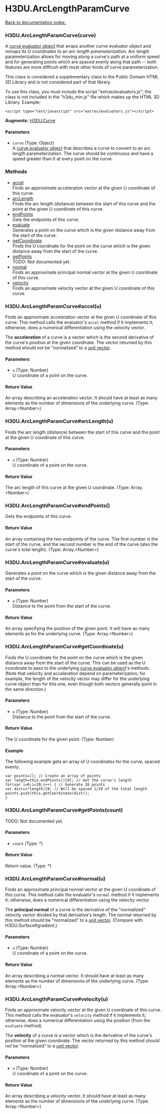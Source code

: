 # H3DU.ArcLengthParamCurve

[Back to documentation index.](index.md)

 <a name='H3DU.ArcLengthParamCurve'></a>
### H3DU.ArcLengthParamCurve(curve)

A <a href="H3DU.Curve.md">curve evaluator object</a> that
wraps another curve evaluator object and remaps its U coordinates
to an <i>arc length parameterization</i>. Arc length
parameterization allows for moving along a curve's path at a uniform
speed and for generating points which are spaced evenly along that
path -- both features are more difficult with most other kinds
of curve parameterization.

This class is considered a supplementary class to the
Public Domain HTML 3D Library and is not considered part of that
library.

To use this class, you must include the script "extras/evaluators.js"; the
class is not included in the "h3du_min.js" file which makes up
the HTML 3D Library. Example:

    <script type="text/javascript" src="extras/evaluators.js"></script>

**Augments:** <a href="H3DU.Curve.md">H3DU.Curve</a>

#### Parameters

* `curve` (Type: Object)<br>
    A <a href="H3DU.Curve.md">curve evaluator object</a> that describes a curve to convert to an arc length parameterization. The curve should be continuous and have a speed greater than 0 at every point on the curve.

### Methods

* [accel](#H3DU.ArcLengthParamCurve_accel)<br>Finds an approximate acceleration vector at the given U coordinate of this curve.
* [arcLength](#H3DU.ArcLengthParamCurve_arcLength)<br>Finds the arc length (distance) between the start of this
curve and the point at the given U coordinate of this curve.
* [endPoints](#H3DU.ArcLengthParamCurve_endPoints)<br>Gets the endpoints of this curve.
* [evaluate](#H3DU.ArcLengthParamCurve_evaluate)<br>Generates a point on the curve which is the given distance away
from the start of the curve.
* [getCoordinate](#H3DU.ArcLengthParamCurve_getCoordinate)<br>Finds the U coordinate for the point on the curve which is the given distance away
from the start of the curve.
* [getPoints](#H3DU.ArcLengthParamCurve_getPoints)<br>TODO: Not documented yet.
* [normal](#H3DU.ArcLengthParamCurve_normal)<br>Finds an approximate principal normal vector at the given U coordinate of this curve.
* [velocity](#H3DU.ArcLengthParamCurve_velocity)<br>Finds an approximate velocity vector at the given U coordinate of this curve.

 <a name='H3DU.ArcLengthParamCurve_accel'></a>
### H3DU.ArcLengthParamCurve#accel(u)

Finds an approximate acceleration vector at the given U coordinate of this curve.
This method calls the evaluator's <code>accel</code>
method if it implements it; otherwise, does a numerical differentiation using
the velocity vector.

The <b>acceleration</b> of a curve is a vector which is the second derivative of the curve's position at the given coordinate. The vector returned by this method <i>should not</i> be "normalized" to a <a href="tutorial-glmath.md">unit vector</a>.

#### Parameters

* `u` (Type: Number)<br>
    U coordinate of a point on the curve.

#### Return Value

An array describing an acceleration vector. It should have at least as many
elements as the number of dimensions of the underlying curve. (Type: Array.&lt;Number>)

 <a name='H3DU.ArcLengthParamCurve_arcLength'></a>
### H3DU.ArcLengthParamCurve#arcLength(u)

Finds the arc length (distance) between the start of this
curve and the point at the given U coordinate of this curve.

#### Parameters

* `u` (Type: Number)<br>
    U coordinate of a point on the curve.

#### Return Value

The arc length of this curve at the given U coordinate. (Type: Array.&lt;Number>)

 <a name='H3DU.ArcLengthParamCurve_endPoints'></a>
### H3DU.ArcLengthParamCurve#endPoints()

Gets the endpoints of this curve.

#### Return Value

An array containing the two
endpoints of the curve. The first number is the start of the curve,
and the second number is the end of the curve (also the curve's
total length). (Type: Array.&lt;Number>)

 <a name='H3DU.ArcLengthParamCurve_evaluate'></a>
### H3DU.ArcLengthParamCurve#evaluate(u)

Generates a point on the curve which is the given distance away
from the start of the curve.

#### Parameters

* `u` (Type: Number)<br>
    Distance to the point from the start of the curve.

#### Return Value

An array specifying the position of the given
point. It will have as many elements as for the underlying curve. (Type: Array.&lt;Number>)

 <a name='H3DU.ArcLengthParamCurve_getCoordinate'></a>
### H3DU.ArcLengthParamCurve#getCoordinate(u)

Finds the U coordinate for the point on the curve which is the given distance away
from the start of the curve. This can be used as the U coordinate to
pass to the underlying <a href="H3DU.Curve.md">curve evaluator object</a>'s
methods. (Note that velocity and acceleration depend on parameterization; for
example, the length of the velocity vector may differ for the underlying curve object
than for this one, even though both vectors generally point in the same direction.)

#### Parameters

* `u` (Type: Number)<br>
    Distance to the point from the start of the curve.

#### Return Value

The U coordinate for the given point. (Type: Number)

#### Example

The following example gets an array
of U coordinates for the curve, spaced evenly.

    var points=[]; // Create an array of points
    var length=this.endPoints()[0]; // Get the curve's length
    for(var i=0;i<20;i++) { // Generate 20 points
    var dist=i*length/19; // Will be spaced 1/19 of the total length
    points.push(this.getCoordinate(dist));
    }

 <a name='H3DU.ArcLengthParamCurve_getPoints'></a>
### H3DU.ArcLengthParamCurve#getPoints(count)

TODO: Not documented yet.

#### Parameters

* `count` (Type: *)

#### Return Value

Return value. (Type: *)

 <a name='H3DU.ArcLengthParamCurve_normal'></a>
### H3DU.ArcLengthParamCurve#normal(u)

Finds an approximate principal normal vector at the given U coordinate of this curve.
This method calls the evaluator's <code>normal</code>
method if it implements it; otherwise, does a numerical differentiation using the velocity vector.

The <b>principal normal</b> of a curve is the derivative of the "normalized" velocity
vector divided by that derivative's length. The normal returned by this method
<i>should</i> be "normalized" to a <a href="tutorial-glmath.md">unit vector</a>. (Compare with H3DU.Surface#gradient.)

#### Parameters

* `u` (Type: Number)<br>
    U coordinate of a point on the curve.

#### Return Value

An array describing a normal vector. It should have at least as many
elements as the number of dimensions of the underlying curve. (Type: Array.&lt;Number>)

 <a name='H3DU.ArcLengthParamCurve_velocity'></a>
### H3DU.ArcLengthParamCurve#velocity(u)

Finds an approximate velocity vector at the given U coordinate of this curve.
This method calls the evaluator's <code>velocity</code>
method if it implements it; otherwise, does a numerical differentiation using
the position (from the <code>evaluate</code> method).

The <b>velocity</b> of a curve is a vector which is the derivative of the curve's position at the given coordinate. The vector returned by this method <i>should not</i> be "normalized" to a <a href="tutorial-glmath.md">unit vector</a>.

#### Parameters

* `u` (Type: Number)<br>
    U coordinate of a point on the curve.

#### Return Value

An array describing a velocity vector. It should have at least as many
elements as the number of dimensions of the underlying curve. (Type: Array.&lt;Number>)
